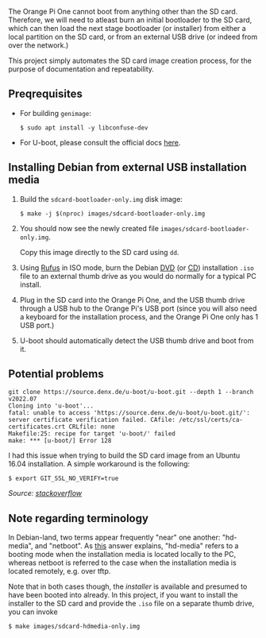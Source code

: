 The Orange Pi One cannot boot from anything other than the SD card. Therefore, we will need to atleast burn an initial bootloader to the SD card, which can then load the next stage bootloader (or installer) from either a local partition on the SD card, or from an external USB drive (or indeed from over the network.)

This project simply automates the SD card image creation process, for the purpose of documentation and repeatability.

## Preqrequisites

* For building `genimage`:

    ```shell
    $ sudo apt install -y libconfuse-dev
    ```

* For U-boot, please consult the official docs [here](https://u-boot.readthedocs.io/en/latest/build/gcc.html).

## Installing Debian from external USB installation media

1) Build the `sdcard-bootloader-only.img` disk image:

    ```
    $ make -j $(nproc) images/sdcard-bootloader-only.img
    ```

2) You should now see the newly created file `images/sdcard-bootloader-only.img`.

    Copy this image directly to the SD card using `dd`.

3) Using [Rufus](https://rufus.ie) in ISO mode, burn the Debian [DVD](https://cdimage.debian.org/debian-cd/current/armhf/iso-dvd/) (or [CD](https://cdimage.debian.org/debian-cd/current/armhf/iso-cd/)) installation `.iso` file to an external thumb drive as you would do normally for a typical PC install.

4) Plug in the SD card into the Orange Pi One, and the USB thumb drive through a USB hub to the Orange Pi's USB port (since you will also need a keyboard for the installation process, and the Orange Pi One only has 1 USB port.)

5) U-boot should automatically detect the USB thumb drive and boot from it.

## Potential problems

```shell
git clone https://source.denx.de/u-boot/u-boot.git --depth 1 --branch v2022.07
Cloning into 'u-boot'...
fatal: unable to access 'https://source.denx.de/u-boot/u-boot.git/': server certificate verification failed. CAfile: /etc/ssl/certs/ca-certificates.crt CRLfile: none
Makefile:25: recipe for target 'u-boot/' failed
make: *** [u-boot/] Error 128
```

I had this issue when trying to build the SD card image from an Ubuntu 16.04 installation. A simple workaround is the following:

```shell
$ export GIT_SSL_NO_VERIFY=true
```

*Source: [stackoverflow](https://stackoverflow.com/a/21407163)*

## Note regarding terminology

In Debian-land, two terms appear frequently "near" one another: "hd-media", and "netboot". As [this](https://askubuntu.com/a/422280) answer explains, "hd-media" refers to a booting mode when the installation media is located locally to the PC, whereas netboot is referred to the case when the installation media is located remotely, e.g. over tftp.

Note that in both cases though, the *installer* is available and presumed to have been booted into already. In this project, if you want to install the installer to the SD card and provide the `.iso` file on a separate thumb drive, you can invoke

```shell
$ make images/sdcard-hdmedia-only.img
```
